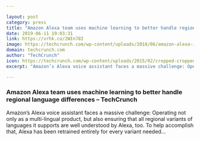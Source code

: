 ```yaml
---

layout: post
category: press
title: "Amazon Alexa team uses machine learning to better handle regional language differences"
date: 2019-06-11 19:03:31
link: https://vrhk.co/2WIn78I
image: https://techcrunch.com/wp-content/uploads/2018/06/amazon-alexa-ios.jpg?w=750
domain: techcrunch.com
author: "TechCrunch"
icon: https://techcrunch.com/wp-content/uploads/2015/02/cropped-cropped-favicon-gradient.png?w=180
excerpt: "Amazon’s Alexa voice assistant faces a massive challenge: Operating not only as a multi-lingual product, but also ensuring that all regional variants of languages it supports are well understood by Alexa, too. To help accomplish that, Alexa has been retrained entirely for every variant needed…"

---
```


### Amazon Alexa team uses machine learning to better handle regional language differences – TechCrunch

Amazon’s Alexa voice assistant faces a massive challenge: Operating not only as a multi-lingual product, but also ensuring that all regional variants of languages it supports are well understood by Alexa, too. To help accomplish that, Alexa has been retrained entirely for every variant needed…